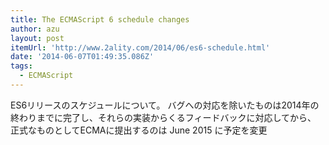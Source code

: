 ```yaml
---
title: The ECMAScript 6 schedule changes
author: azu
layout: post
itemUrl: 'http://www.2ality.com/2014/06/es6-schedule.html'
date: '2014-06-07T01:49:35.086Z'
tags:
  - ECMAScript
---
```

ES6リリースのスケジュールについて。
バグへの対応を除いたものは2014年の終わりまでに完了し、それらの実装からくるフィードバックに対応してから、
正式なものとしてECMAに提出するのは June 2015 に予定を変更

